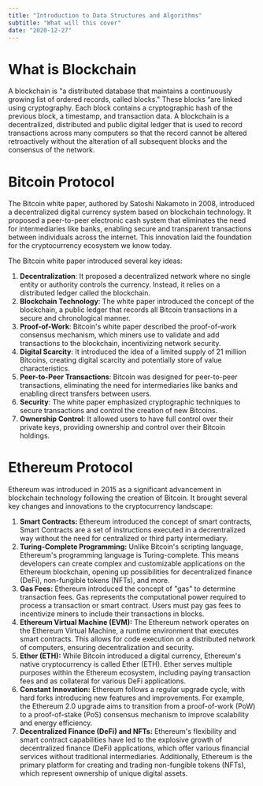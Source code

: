 ```yaml
---
title: "Introduction to Data Structures and Algorithms"
subtitle: "What will this cover"
date: "2020-12-27"
---
```



# What is Blockchain

A blockchain is "a distributed database that maintains a continuously growing list of ordered records, called blocks." These blocks “are linked using cryptography. Each block contains a cryptographic hash of the previous block, a timestamp, and transaction data. A blockchain is a decentralized, distributed and public digital ledger that is used to record transactions across many computers so that the record cannot be altered retroactively without the alteration of all subsequent blocks and the consensus of the network.





# Bitcoin Protocol

The Bitcoin white paper, authored by Satoshi Nakamoto in 2008, introduced a decentralized digital currency system based on blockchain technology. It proposed a peer-to-peer electronic cash system that eliminates the need for intermediaries like banks, enabling secure and transparent transactions between individuals across the internet. This innovation laid the foundation for the cryptocurrency ecosystem we know today.

The Bitcoin white paper introduced several key ideas:

1. **Decentralization**: It proposed a decentralized network where no single entity or authority controls the currency. Instead, it relies on a distributed ledger called the blockchain.
2. **Blockchain Technology**: The white paper introduced the concept of the blockchain, a public ledger that records all Bitcoin transactions in a secure and chronological manner.
3. **Proof-of-Work**: Bitcoin's white paper described the proof-of-work consensus mechanism, which miners use to validate and add transactions to the blockchain, incentivizing network security.
4. **Digital Scarcity**: It introduced the idea of a limited supply of 21 million Bitcoins, creating digital scarcity and potentially store of value characteristics.
5. **Peer-to-Peer Transactions**: Bitcoin was designed for peer-to-peer transactions, eliminating the need for intermediaries like banks and enabling direct transfers between users.
6. **Security**: The white paper emphasized cryptographic techniques to secure transactions and control the creation of new Bitcoins.
7. **Ownership Control**: It allowed users to have full control over their private keys, providing ownership and control over their Bitcoin holdings.


# Ethereum Protocol

Ethereum was introduced in 2015 as a significant advancement in blockchain technology following the creation of Bitcoin. It brought several key changes and innovations to the cryptocurrency landscape:

1. **Smart Contracts:** Ethereum introduced the concept of smart contracts, Smart Contracts are a set of instructions executed in a decrentralized way without the need for centralized or third party intermediary.
2. **Turing-Complete Programming:** Unlike Bitcoin's scripting language, Ethereum's programming language is Turing-complete. This means developers can create complex and customizable applications on the Ethereum blockchain, opening up possibilities for decentralized finance (DeFi), non-fungible tokens (NFTs), and more.
3. **Gas Fees:** Ethereum introduced the concept of "gas" to determine transaction fees. Gas represents the computational power required to process a transaction or smart contract. Users must pay gas fees to incentivize miners to include their transactions in blocks.
4. **Ethereum Virtual Machine (EVM):** The Ethereum network operates on the Ethereum Virtual Machine, a runtime environment that executes smart contracts. This allows for code execution on a distributed network of computers, ensuring decentralization and security.
5. **Ether (ETH):** While Bitcoin introduced a digital currency, Ethereum's native cryptocurrency is called Ether (ETH). Ether serves multiple purposes within the Ethereum ecosystem, including paying transaction fees and as collateral for various DeFi applications.
6. **Constant Innovation:** Ethereum follows a regular upgrade cycle, with hard forks introducing new features and improvements. For example, the Ethereum 2.0 upgrade aims to transition from a proof-of-work (PoW) to a proof-of-stake (PoS) consensus mechanism to improve scalability and energy efficiency.
7. **Decentralized Finance (DeFi) and NFTs:** Ethereum's flexibility and smart contract capabilities have led to the explosive growth of decentralized finance (DeFi) applications, which offer various financial services without traditional intermediaries. Additionally, Ethereum is the primary platform for creating and trading non-fungible tokens (NFTs), which represent ownership of unique digital assets.


